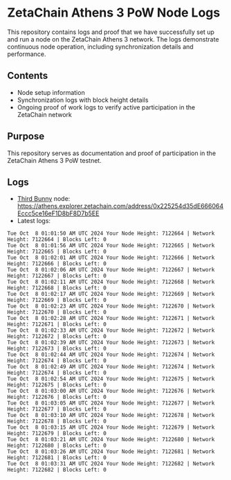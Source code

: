 # ZetaChain Athens 3 PoW Node Logs
This repository contains logs and proof that we have successfully set up and run a node on the ZetaChain Athens 3 network. The logs demonstrate continuous node operation, including synchronization details and performance.

## Contents
- Node setup information
- Synchronization logs with block height details
- Ongoing proof of work logs to verify active participation in the ZetaChain network

## Purpose
This repository serves as documentation and proof of participation in the ZetaChain Athens 3 PoW testnet.

## Logs

- [Third Bunny](https://thirdbunny.xyz/) node: https://athens.explorer.zetachain.com/address/0x225254d35dE666064Eccc5ce16eF1D8bF8D7b5EE
- Latest logs:
```
Tue Oct  8 01:01:50 AM UTC 2024 Your Node Height: 7122664 | Network Height: 7122664 | Blocks Left: 0
Tue Oct  8 01:01:56 AM UTC 2024 Your Node Height: 7122665 | Network Height: 7122665 | Blocks Left: 0
Tue Oct  8 01:02:01 AM UTC 2024 Your Node Height: 7122666 | Network Height: 7122666 | Blocks Left: 0
Tue Oct  8 01:02:06 AM UTC 2024 Your Node Height: 7122667 | Network Height: 7122667 | Blocks Left: 0
Tue Oct  8 01:02:11 AM UTC 2024 Your Node Height: 7122668 | Network Height: 7122668 | Blocks Left: 0
Tue Oct  8 01:02:17 AM UTC 2024 Your Node Height: 7122669 | Network Height: 7122669 | Blocks Left: 0
Tue Oct  8 01:02:23 AM UTC 2024 Your Node Height: 7122670 | Network Height: 7122670 | Blocks Left: 0
Tue Oct  8 01:02:28 AM UTC 2024 Your Node Height: 7122671 | Network Height: 7122671 | Blocks Left: 0
Tue Oct  8 01:02:33 AM UTC 2024 Your Node Height: 7122672 | Network Height: 7122672 | Blocks Left: 0
Tue Oct  8 01:02:39 AM UTC 2024 Your Node Height: 7122673 | Network Height: 7122673 | Blocks Left: 0
Tue Oct  8 01:02:44 AM UTC 2024 Your Node Height: 7122674 | Network Height: 7122674 | Blocks Left: 0
Tue Oct  8 01:02:49 AM UTC 2024 Your Node Height: 7122674 | Network Height: 7122674 | Blocks Left: 0
Tue Oct  8 01:02:54 AM UTC 2024 Your Node Height: 7122675 | Network Height: 7122675 | Blocks Left: 0
Tue Oct  8 01:03:00 AM UTC 2024 Your Node Height: 7122676 | Network Height: 7122676 | Blocks Left: 0
Tue Oct  8 01:03:05 AM UTC 2024 Your Node Height: 7122677 | Network Height: 7122677 | Blocks Left: 0
Tue Oct  8 01:03:10 AM UTC 2024 Your Node Height: 7122678 | Network Height: 7122678 | Blocks Left: 0
Tue Oct  8 01:03:15 AM UTC 2024 Your Node Height: 7122679 | Network Height: 7122679 | Blocks Left: 0
Tue Oct  8 01:03:21 AM UTC 2024 Your Node Height: 7122680 | Network Height: 7122680 | Blocks Left: 0
Tue Oct  8 01:03:26 AM UTC 2024 Your Node Height: 7122681 | Network Height: 7122681 | Blocks Left: 0
Tue Oct  8 01:03:31 AM UTC 2024 Your Node Height: 7122682 | Network Height: 7122682 | Blocks Left: 0
```
